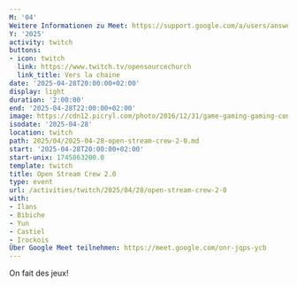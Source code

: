 ```yaml
---
M: '04'
Weitere Informationen zu Meet: https://support.google.com/a/users/answer/9282720
Y: '2025'
activity: twitch
buttons:
- icon: twitch
  link: https://www.twitch.tv/opensourcechurch
  link_title: Vers la chaine
date: '2025-04-28T20:00:00+02:00'
display: light
duration: '2:00:00'
end: '2025-04-28T22:00:00+02:00'
image: https://cdn12.picryl.com/photo/2016/12/31/game-gaming-gaming-console-science-technology-555734-1024.png
isodate: '2025-04-28'
location: twitch
path: 2025/04/2025-04-28-open-stream-crew-2-0.md
start: '2025-04-28T20:00:00+02:00'
start-unix: 1745863200.0
template: twitch
title: Open Stream Crew 2.0
type: event
url: /activities/twitch/2025/04/28/open-stream-crew-2-0
with:
- Ilans
- Bibiche
- Yun
- Castiel
- Irockois
Über Google Meet teilnehmen: https://meet.google.com/onr-jqps-ycb
---
```

On fait des jeux!
